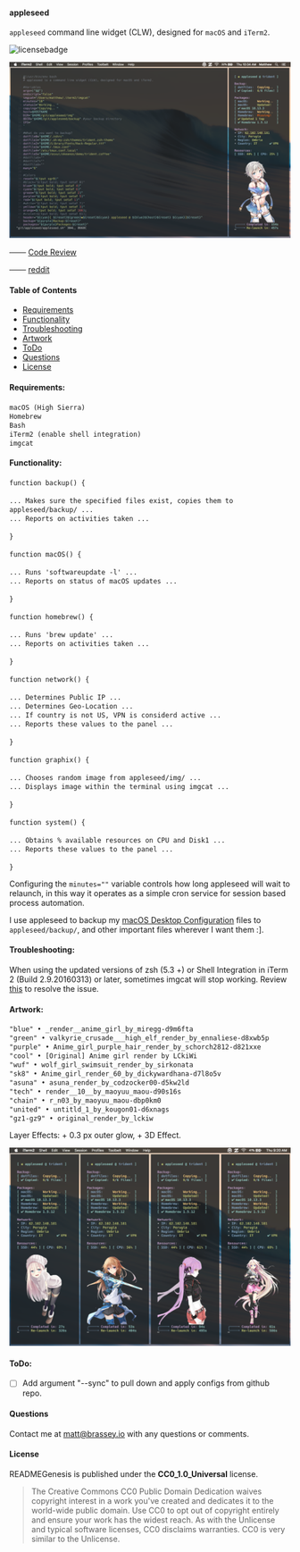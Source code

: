 #### appleseed
`appleseed` command line widget (CLW), designed for `macOS` and `iTerm2`.

![licensebadge](https://img.shields.io/badge/license-CC0_1.0_Universal-blue)

[<img src="https://github.com/MBrassey/macOS/blob/master/img/appleseed.png">](https://brassey.io/)

─── [Code Review](https://codereview.stackexchange.com/questions/190375/appleseed-is-a-command-line-widget-clw-macos-iterm2)

─── [reddit](https://redd.it/86d0t4)

#### Table of Contents

* [Requirements](#Requirements)
* [Functionality](#Functionality)
* [Troubleshooting](#Troubleshooting)
* [Artwork](#Artwork)
* [ToDo](#ToDo)
* [Questions](#Questions)
* [License](#License)

#### Requirements:
        
    macOS (High Sierra)
    Homebrew
    Bash
    iTerm2 (enable shell integration)
    imgcat

#### Functionality:


    function backup() {
    
    ... Makes sure the specified files exist, copies them to appleseed/backup/ ... 
    ... Reports on activities taken ...
    
    } 

    function macOS() {
    
    ... Runs 'softwareupdate -l' ...
    ... Reports on status of macOS updates ... 
    
    }

    function homebrew() {
    
    ... Runs 'brew update' ...
    ... Reports on activities taken ... 
    
    }

    function network() {
    
    ... Determines Public IP ...
    ... Determines Geo-Location ...
    ... If country is not US, VPN is considerd active ... 
    ... Reports these values to the panel ...
    
    }

    function graphix() {
    
    ... Chooses random image from appleseed/img/ ...
    ... Displays image within the terminal using imgcat ... 
    
    }

    function system() {
    
    ... Obtains % available resources on CPU and Disk1 ...
    ... Reports these values to the panel ... 
    
    }

Configuring the `minutes=""` variable controls how long appleseed will wait to relaunch, in this way it operates as a simple cron service for session based process automation.  

I use appleseed to backup my [macOS Desktop Configuration](https://github.com/mattinclude/macOS) files to `appleseed/backup/`, and other important files wherever I want them :].

#### Troubleshooting:

When using the updated versions of zsh (5.3 +) or Shell Integration in iTerm 2 (Build 2.9.20160313) or later, sometimes imgcat will stop working. Review [this](http://bit.ly/2psIiZL) to resolve the issue.  

#### Artwork:

    "blue" • _render__anime_girl_by_miregg-d9m6fta
    "green" • valkyrie_crusade___high_elf_render_by_ennaliese-d8xwb5p
    "purple" • Anime_girl_purple_hair_render_by_schorch2812-d821xxe
    "cool" • [Original] Anime girl render by LCkiWi
    "wuf" • wolf_girl_swimsuit_render_by_sirkonata
    "sk8" • Anime_girl_render_60_by_dickywardhana-d7l8o5v
    "asuna" • asuna_render_by_codzocker00-d5kw2ld
    "tech" • render__10__by_maoyuu_maou-d90s16s
    "chain" • r_n03_by_maoyuu_maou-dbp0km0
    "united" • untitld_1_by_kougon01-d6xnags
    "gz1-gz9" • original_render_by_lckiw

Layer Effects: + 0.3 px outer glow, + 3D Effect.   

[<img src="https://github.com/MBrassey/macOS/blob/master/img/appleseed_slides.png">](https://brassey.io/)

#### ToDo:
- [ ] Add argument "--sync" to pull down and apply configs from github repo.

#### Questions
Contact me at [matt@brassey.io](mailto:matt@brassey.io) with any questions or comments.

#### License
READMEGenesis is published under the __CC0_1.0_Universal__ license.

> The Creative Commons CC0 Public Domain Dedication waives copyright interest in a work you've created and dedicates it to the world-wide public domain. Use CC0 to opt out of copyright entirely and ensure your work has the widest reach. As with the Unlicense and typical software licenses, CC0 disclaims warranties. CC0 is very similar to the Unlicense.
